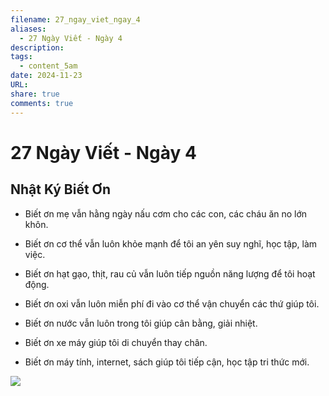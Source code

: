 ```yaml
---
filename: 27_ngay_viet_ngay_4
aliases:
  - 27 Ngày Viết - Ngày 4
description: 
tags:
  - content_5am
date: 2024-11-23
URL: 
share: true
comments: true
---
```

# 27 Ngày Viết - Ngày 4

## Nhật Ký Biết Ơn

- Biết ơn mẹ vẫn hằng ngày nấu cơm cho các con, các cháu ăn no lớn khôn.

- Biết ơn cơ thể vẫn luôn khỏe mạnh để tôi an yên suy nghĩ, học tập, làm việc.

- Biết ơn hạt gạo, thịt, rau củ vẫn luôn tiếp nguồn năng lượng để tôi hoạt động.

- Biết ơn oxi vẫn luôn miễn phí đi vào cơ thể vận chuyển các thứ giúp tôi.

- Biết ơn nước vẫn luôn trong tôi giúp cân bằng, giải nhiệt.

- Biết ơn xe máy giúp tôi di chuyển thay chân.

- Biết ơn máy tính, internet, sách giúp tôi tiếp cận, học tập tri thức mới.



![](https://lh3.googleusercontent.com/pw/AP1GczMPEh9GAVo3oz4vj3ByNXtP6gsTXR5wtCTcn5OjuIMiy40MbX0mAjmu1oQ0O_WWWQiOwkjnUR0Ytld1ZlDcT8JLCWy1hjDqemMkxP9LqUNKgGfIikq_fLWe2a2wW8rHoJPwpGZLN9li84lG2FIkRzXi=w659-h879-s-no-gm?authuser=0)